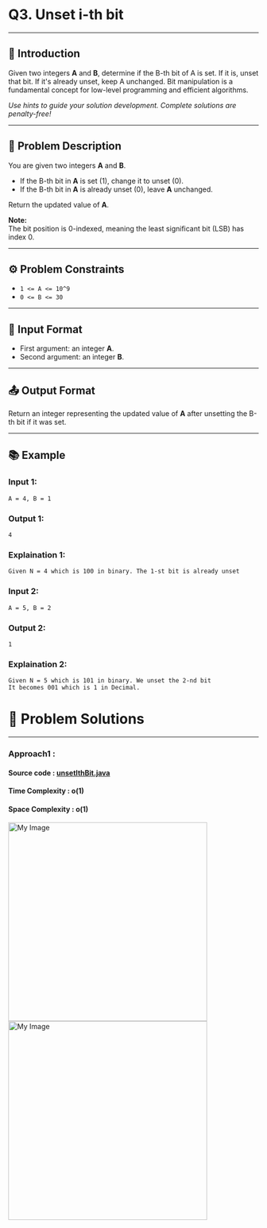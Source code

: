 # Q3. Unset i-th bit

---

## 🚀 Introduction
Given two integers **A** and **B**, determine if the B-th bit of A is set. If it is, unset that bit. If it's already unset, keep A unchanged. Bit manipulation is a fundamental concept for low-level programming and efficient algorithms.

_Use hints to guide your solution development. Complete solutions are penalty-free!_

---

## 📝 Problem Description
You are given two integers **A** and **B**.

- If the B-th bit in **A** is set (1), change it to unset (0).
- If the B-th bit in **A** is already unset (0), leave **A** unchanged.

Return the updated value of **A**.

**Note:**  
The bit position is 0-indexed, meaning the least significant bit (LSB) has index 0.

---

## ⚙️ Problem Constraints
- `1 <= A <= 10^9`
- `0 <= B <= 30`

---

## 📝 Input Format
- First argument: an integer **A**.
- Second argument: an integer **B**.

---

## 📤 Output Format
Return an integer representing the updated value of **A** after unsetting the B-th bit if it was set.

---

## 📚 Example

### Input 1:
```plaintext
A = 4, B = 1
```
### Output 1:
```plaintext
4
```
### Explaination 1:
```plaintext
Given N = 4 which is 100 in binary. The 1-st bit is already unset
```
### Input 2:
```plaintext
A = 5, B = 2
```
### Output 2:
```plaintext
1
```
### Explaination 2:
```plaintext
Given N = 5 which is 101 in binary. We unset the 2-nd bit
It becomes 001 which is 1 in Decimal.
```
# 📝 Problem Solutions
---
### Approach1 :
#### Source code : [unsetIthBit.java](../../src/bitManipulationOne/unsetIthBit/unsetIthBit.java)
#### Time Complexity : o(1)
#### Space Complexity : o(1)

 <img src="../../images/unsetIthBit/unsetIthBit/step1.jpg" alt="My Image" width="400" /> 
 <img src="../../images/unsetIthBit/unsetIthBit/step2.jpg" alt="My Image" width="400" /> 